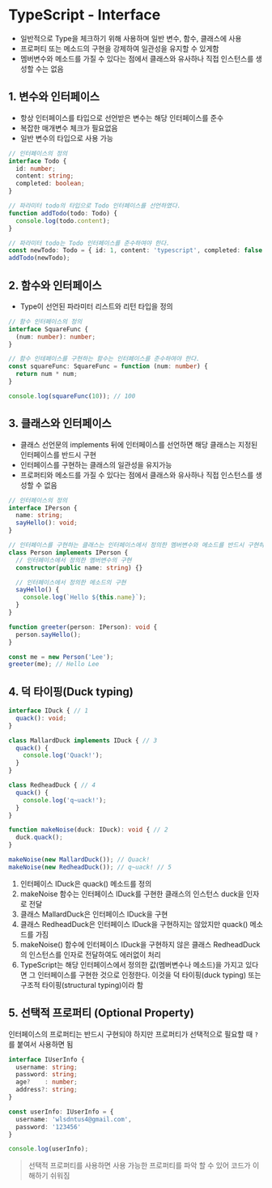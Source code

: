 # TypeScript - Interface

- 일반적으로 Type을 체크하기 위해 사용하며 일반 변수, 함수, 클래스에 사용
- 프로퍼티 또는 메소드의 구현을 강제하여 일관성을 유지할 수 있게함
- 멤버변수와 메소드를 가질 수 있다는 점에서 클래스와 유사하나 직접 인스턴스를 생성할 수는 없음

## 1. 변수와 인터페이스

- 항상 인터페이스를 타입으로 선언받은 변수는 해당 인터페이스를 준수
- 복잡한 매개변수 체크가 필요없음
- 일반 변수의 타입으로 사용 가능

```typescript
// 인터페이스의 정의
interface Todo {
  id: number;
  content: string;
  completed: boolean;
}

// 파라미터 todo의 타입으로 Todo 인터페이스를 선언하였다.
function addTodo(todo: Todo) {
  console.log(todo.content);
}

// 파라미터 todo는 Todo 인터페이스를 준수하여야 한다.
const newTodo: Todo = { id: 1, content: 'typescript', completed: false };
addTodo(newTodo);
```

## 2. 함수와 인터페이스

- Type이 선언된 파라미터 리스트와 리턴 타입을 정의

```typescript
// 함수 인터페이스의 정의
interface SquareFunc {
  (num: number): number;
}

// 함수 인테페이스를 구현하는 함수는 인터페이스를 준수하여야 한다.
const squareFunc: SquareFunc = function (num: number) {
  return num * num;
}

console.log(squareFunc(10)); // 100
```

## 3. 클래스와 인터페이스

- 클래스 선언문의 implements 뒤에 인터페이스를 선언하면 해당 클래스는 지정된 인터페이스를 반드시 구현
- 인터페이스를 구현하는 클래스의 일관성을 유지가능
- 프로퍼티와 메소드를 가질 수 있다는 점에서 클래스와 유사하나 직접 인스턴스를 생성할 수 없음

```typescript
// 인터페이스의 정의
interface IPerson {
  name: string;
  sayHello(): void;
}

// 인터페이스를 구현하는 클래스는 인터페이스에서 정의한 멤버변수와 메소드를 반드시 구현하여야 한다.
class Person implements IPerson {
  // 인터페이스에서 정의한 멤버변수의 구현
  constructor(public name: string) {}

  // 인터페이스에서 정의한 메소드의 구현
  sayHello() {
    console.log(`Hello ${this.name}`);
  }
}

function greeter(person: IPerson): void {
  person.sayHello();
}

const me = new Person('Lee');
greeter(me); // Hello Lee
```

## 4. 덕 타이핑(Duck typing)

```typescript
interface IDuck { // 1
  quack(): void;
}

class MallardDuck implements IDuck { // 3
  quack() {
    console.log('Quack!');
  }
}

class RedheadDuck { // 4
  quack() {
    console.log('q~uack!');
  }
}

function makeNoise(duck: IDuck): void { // 2
  duck.quack();
}

makeNoise(new MallardDuck()); // Quack!
makeNoise(new RedheadDuck()); // q~uack! // 5
```

1. 인터페이스 IDuck은 quack() 메소드를 정의
2. makeNoise 함수는 인터페이스 IDuck를 구현한 클래스의 인스턴스 duck을 인자로 전달
3. 클래스 MallardDuck은 인터페이스 IDuck을 구현
4. 클래스 RedheadDuck은 인터페이스 IDuck을 구현하지는 않았지만 quack() 메소드를 가짐
5. makeNoise() 함수에 인터페이스 IDuck을 구현하지 않은 클래스 RedheadDuck의 인스턴스를 인자로 전달하여도 에러없이 처리
6. TypeScript는 해당 인터페이스에서 정의한 값(멤버변수나 메소드)을 가지고 있다면 그 인터페이스를 구현한 것으로 인정한다. 이것을 덕 타이핑(duck typing) 또는 구조적 타이핑(structural typing)이라 함

## 5. 선택적 프로퍼티 (Optional Property)

인터페이스의 프로퍼티는 반드시 구현되야 하지만 프로퍼티가 선택적으로 필요할 때 `?`를 붙여서 사용하면 됨

```typescript
interface IUserInfo {
  username: string;
  password: string;
  age?    : number;
  address?: string;
}

const userInfo: IUserInfo = {
  username: 'wlsdntus4@gmail.com',
  password: '123456'
}

console.log(userInfo);
```

> 선택적 프로퍼티를 사용하면 사용 가능한 프로퍼티를 파악 할 수 있어 코드가 이해하기 쉬워짐